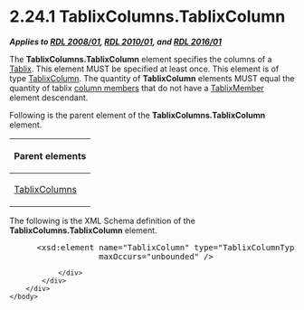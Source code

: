 <html dir="LTR" xmlns:mshelp="http://msdn.microsoft.com/mshelp" xmlns:ddue="http://ddue.schemas.microsoft.com/authoring/2003/5" xmlns:xlink="http://www.w3.org/1999/xlink" xmlns:tool="http://www.microsoft.com/tooltip">
    <head>
        <meta http-equiv="Content-Type" content="text/html; CHARSET=utf-8"></meta>
        <meta name="save" content="history"></meta>
        <title>2.24.1 TablixColumns.TablixColumn</title>
        <xml>
            <mshelp:toctitle title="2.24.1 TablixColumns.TablixColumn"></mshelp:toctitle>
            <mshelp:rltitle title="[MS-RDL]: TablixColumns.TablixColumn"></mshelp:rltitle>
            <mshelp:keyword index="A" term="5b68bebf-fbd5-4c08-ab44-91622c9f6aac"></mshelp:keyword>
            <mshelp:attr name="DCSext.ContentType" value="open specification"></mshelp:attr>
            <mshelp:attr name="AssetID" value="5b68bebf-fbd5-4c08-ab44-91622c9f6aac"></mshelp:attr>
            <mshelp:attr name="TopicType" value="kbRef"></mshelp:attr>
            <mshelp:attr name="DCSext.Title" value="[MS-RDL]: TablixColumns.TablixColumn" />
        </xml>
    </head>
    <body>
        <div id="header">
            <h1 class="heading">2.24.1 TablixColumns.TablixColumn</h1>
        </div>
        <div id="mainSection">
            <div id="mainBody">
                <div id="allHistory" class="saveHistory"></div>
                <div id="sectionSection0" class="section" name="collapseableSection">
                    

<p><b><i>Applies to </i></b><a href="1e855f94-4617-47e4-b89e-0856c6cb420f.html"><b><i>RDL 2008/01</i></b></a><b><i>,
</i></b><a href="3428e690-a348-4ec7-8a6a-8efb42d2cdee.html"><b><i>RDL 2010/01</i></b></a><b><i>,
and </i></b><a href="52ce3983-2bfc-4e72-9359-42aaf5fe4509.html"><b><i>RDL 2016/01</i></b></a></p>

<p>The <b>TablixColumns.TablixColumn</b> element specifies the
columns of a <a href="e42fb86e-799a-4202-8845-ac38831efccb.html">Tablix</a>.
This element MUST be specified at least once. This element is of type <a href="ad9b435a-62bb-442d-abd3-bf53ec575b63.html">TablixColumn</a>. The quantity
of <b>TablixColumn</b> elements MUST equal the quantity of tablix <a href="b2482b3f-74ab-4ca8-a9e5-c07955011743.html#gt_0e316a29-1401-442d-96ce-bdf521b18564">column members</a> that do not
have a <a href="1d8a9691-b173-4e24-9ea9-1f486bc824fd.html">TablixMember</a>
element descendant.</p>

<p>Following is the parent element of the <b>TablixColumns.TablixColumn</b>
element.</p>

<table>
 <thead>
  <tr>
   <th>
   <p>Parent elements</p>
   </th>
  </tr>
 </thead>
 <tr>
  <td>
  <p><a href="f438c69f-0318-4f96-876a-e3d0af108e54.html">TablixColumns</a></p>
  </td>
 </tr>
</table>

<p>The following is the XML Schema definition of the <b>TablixColumns.TablixColumn</b>
element.</p>

<dl>
<dd>
<div><pre> &lt;xsd:element name=&quot;TablixColumn&quot; type=&quot;TablixColumnType&quot; minOccurs=&quot;1&quot; 
              maxOccurs=&quot;unbounded&quot; /&gt;
</pre></div>
</dd></dl>


                </div>
            </div>
        </div>
    </body>
</html>